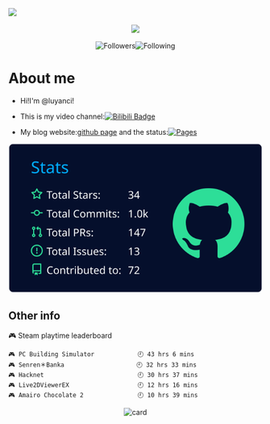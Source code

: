 ![](https://cdn.jsdelivr.net/gh/luyanci/luyanci/profile-summary-card-output/algolia/0-profile-details.svg)

<div align="center">

![](https://cdn.jsdelivr.net/gh/luyanci/luyanci/profile-summary-card-output/algolia/4-productive-time.svg)

![Followers](https://bilistats.lonelyion.com/followers?uid=282873551)![Following](https://bilistats.lonelyion.com/following?uid=282873551)


</div>

# About me
- Hi!I'm @luyanci!

- This is my video channel:[![Bilibili Badge](https://img.shields.io/badge/Bilibili-00A1D6?logo=bilibili&logoColor=fff&style=for-the-badge)](https://space.bilibili.com/282873551)
- My blog website:[github page](https://luyanci.github.io) and the status:[![Pages](https://github.com/luyanci/luyanci.github.io/actions/workflows/pages.yml/badge.svg)](https://github.com/luyanci/luyanci.github.io/actions/workflows/pages.yml)

<div align="right">

![](https://raw.githubusercontent.com/luyanci/luyanci/main/profile-summary-card-output/algolia/3-stats.svg)

</div>

## Other info
<!-- steam-box start -->
🎮 Steam playtime leaderboard
```text
🎮 PC Building Simulator            🕘 43 hrs 6 mins
🎮 Senren＊Banka                    🕘 32 hrs 33 mins
🎮 Hacknet                          🕘 30 hrs 37 mins
🎮 Live2DViewerEX                   🕘 12 hrs 16 mins
🎮 Amairo Chocolate 2               🕘 10 hrs 39 mins
```
<!-- Powered by https://github.com/YouEclipse/steam-box . -->
<!-- steam-box end -->
 
<div align="center">

![card](https://cdn.jsdelivr.net/gh/luyanci/netease-music-card-fixed/card.svg)

</div>


 




<!---
luyanci/luyanci is a ✨ special ✨ repository because its `README.md` (this file) appears on your GitHub profile.
You can click the Preview link to take a look at your changes.
--->
